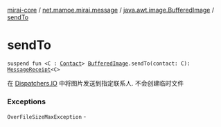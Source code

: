 [mirai-core](../../index.md) / [net.mamoe.mirai.message](../index.md) / [java.awt.image.BufferedImage](index.md) / [sendTo](./send-to.md)

# sendTo

`suspend fun <C : `[`Contact`](../../net.mamoe.mirai.contact/-contact/index.md)`> `[`BufferedImage`](https://docs.oracle.com/javase/6/docs/api/java/awt/image/BufferedImage.html)`.sendTo(contact: C): `[`MessageReceipt`](../-message-receipt/index.md)`<C>`

在 [Dispatchers.IO](#) 中将图片发送到指定联系人. 不会创建临时文件

### Exceptions

`OverFileSizeMaxException` - 
